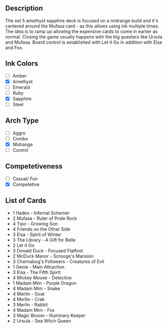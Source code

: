 ## Description

The set 5 amethyst sapphire deck is focused on a midrange build and it's centered around the Mufasa card - as this allows using ink multiple times. The idea is to ramp up allowing the expensive cards to come in earlier as normal. Closing the game usually happens with the big questers like Ursula and Mufasa. Board control is established with Let it Go in addition with Elsa and Fox.

## Ink Colors

- [ ] Amber
- [x] Amethyst
- [ ] Emerald
- [ ] Ruby
- [x] Sapphire
- [ ] Steel

## Arch Type

- [ ] Aggro
- [ ] Combo
- [x] Midrange
- [ ] Control

## Competetiveness

- [ ] Casual/ Fun
- [x] Competetive

## List of Cards

- 1 Hades - Infernal Schemer
- 2 Mufasa - Ruler of Pride Rock
- 4 Tipo - Growing Son
- 4 Friends on the Other Side
- 3 Elsa - Spirit of Winter
- 3 The Library - A Gift for Belle
- 2 Let it Go
- 3 Donald Duck - Focused Flatfoot
- 2 McDuck Manor - Scrooge's Mansion
- 3 Chernabog's Followers - Creatures of Evil
- 1 Genie - Main Attraction
- 3 Elsa - The Fifth Spirit
- 4 Mickey Mouse - Detective
- 1 Madam Mim - Purple Dragon
- 4 Madam Mim - Snake
- 4 Merlin - Goat
- 4 Merlin - Crab
- 3 Merlin - Rabbit
- 4 Madam Mim - Fox
- 3 Magic Broom - Illuminary Keeper
- 2 Ursula - Sea Witch Queen

